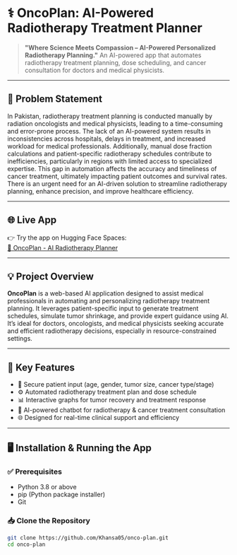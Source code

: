 # ⚕️ OncoPlan: AI-Powered Radiotherapy Treatment Planner

> **"Where Science Meets Compassion – AI-Powered Personalized Radiotherapy Planning."**
An AI-powered app that automates radiotherapy treatment planning, dose scheduling, and cancer consultation for doctors and medical physicists.
---

## 🧠 Problem Statement

In Pakistan, radiotherapy treatment planning is conducted manually by radiation oncologists and medical physicists, leading to a time-consuming and error-prone process. The lack of an AI-powered system results in inconsistencies across hospitals, delays in treatment, and increased workload for medical professionals. Additionally, manual dose fraction calculations and patient-specific radiotherapy schedules contribute to inefficiencies, particularly in regions with limited access to specialized expertise. This gap in automation affects the accuracy and timeliness of cancer treatment, ultimately impacting patient outcomes and survival rates. There is an urgent need for an AI-driven solution to streamline radiotherapy planning, enhance precision, and improve healthcare efficiency.

---

## 🌐 Live App

👉 Try the app on Hugging Face Spaces:  
[🔗 OncoPlan - AI Radiotherapy Planner]([https://huggingface.co/spaces/your-username/OncoPlan](https://khansaaqureshi-oncoplan.hf.space))

---

## 💡 Project Overview

**OncoPlan** is a web-based AI application designed to assist medical professionals in automating and personalizing radiotherapy treatment planning. It leverages patient-specific input to generate treatment schedules, simulate tumor shrinkage, and provide expert guidance using AI. It’s ideal for doctors, oncologists, and medical physicists seeking accurate and efficient radiotherapy decisions, especially in resource-constrained settings.

---

## 🚀 Key Features

- 🔐 Secure patient input (age, gender, tumor size, cancer type/stage)
- ⚙️ Automated radiotherapy treatment plan and dose schedule
- 📊 Interactive graphs for tumor recovery and treatment response
- 🤖 AI-powered chatbot for radiotherapy & cancer treatment consultation
- 🌐 Designed for real-time clinical support and efficiency

---

## 🖥️ Installation & Running the App

### ✅ Prerequisites
- Python 3.8 or above
- pip (Python package installer)
- Git

### 📥 Clone the Repository
```bash
git clone https://github.com/Khansa05/onco-plan.git
cd onco-plan

